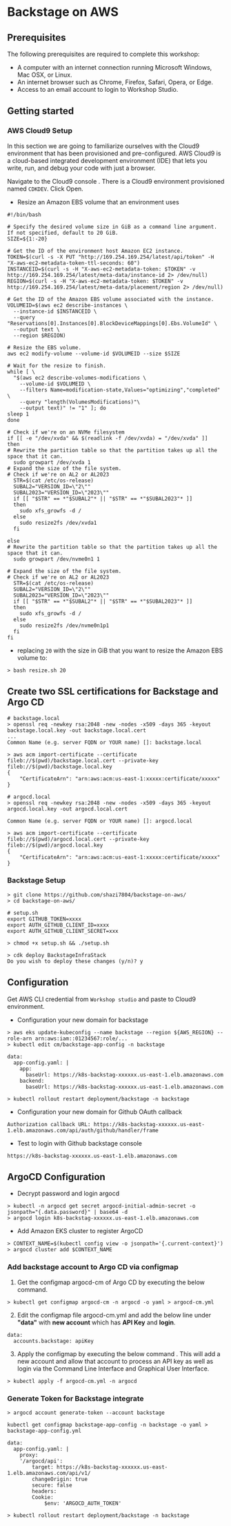 # Backstage on AWS

## Prerequisites

The following prerequisites are required to complete this workshop:

- A computer with an internet connection running Microsoft Windows, Mac OSX, or Linux.
- An internet browser such as Chrome, Firefox, Safari, Opera, or Edge.
- Access to an email account to login to Workshop Studio.

## Getting started 

### AWS Cloud9 Setup

In this section we are going to familiarize ourselves with the Cloud9 environment that has been provisioned and pre-configured. AWS Cloud9 is a cloud-based integrated development environment (IDE) that lets you write, run, and debug your code with just a browser.

Navigate to the Cloud9 console . There is a Cloud9 environment provisioned named `CDKDEV`. Click Open.

- Resize an Amazon EBS volume that an environment uses

```
#!/bin/bash

# Specify the desired volume size in GiB as a command line argument. If not specified, default to 20 GiB.
SIZE=${1:-20}

# Get the ID of the environment host Amazon EC2 instance.
TOKEN=$(curl -s -X PUT "http://169.254.169.254/latest/api/token" -H "X-aws-ec2-metadata-token-ttl-seconds: 60")
INSTANCEID=$(curl -s -H "X-aws-ec2-metadata-token: $TOKEN" -v http://169.254.169.254/latest/meta-data/instance-id 2> /dev/null)
REGION=$(curl -s -H "X-aws-ec2-metadata-token: $TOKEN" -v http://169.254.169.254/latest/meta-data/placement/region 2> /dev/null)

# Get the ID of the Amazon EBS volume associated with the instance.
VOLUMEID=$(aws ec2 describe-instances \
  --instance-id $INSTANCEID \
  --query "Reservations[0].Instances[0].BlockDeviceMappings[0].Ebs.VolumeId" \
  --output text \
  --region $REGION)

# Resize the EBS volume.
aws ec2 modify-volume --volume-id $VOLUMEID --size $SIZE

# Wait for the resize to finish.
while [ \
  "$(aws ec2 describe-volumes-modifications \
    --volume-id $VOLUMEID \
    --filters Name=modification-state,Values="optimizing","completed" \
    --query "length(VolumesModifications)"\
    --output text)" != "1" ]; do
sleep 1
done

# Check if we're on an NVMe filesystem
if [[ -e "/dev/xvda" && $(readlink -f /dev/xvda) = "/dev/xvda" ]]
then
# Rewrite the partition table so that the partition takes up all the space that it can.
  sudo growpart /dev/xvda 1
# Expand the size of the file system.
# Check if we're on AL2 or AL2023
  STR=$(cat /etc/os-release)
  SUBAL2="VERSION_ID=\"2\""
  SUBAL2023="VERSION_ID=\"2023\""
  if [[ "$STR" == *"$SUBAL2"* || "$STR" == *"$SUBAL2023"* ]]
  then
    sudo xfs_growfs -d /
  else
    sudo resize2fs /dev/xvda1
  fi

else
# Rewrite the partition table so that the partition takes up all the space that it can.
  sudo growpart /dev/nvme0n1 1

# Expand the size of the file system.
# Check if we're on AL2 or AL2023
  STR=$(cat /etc/os-release)
  SUBAL2="VERSION_ID=\"2\""
  SUBAL2023="VERSION_ID=\"2023\""
  if [[ "$STR" == *"$SUBAL2"* || "$STR" == *"$SUBAL2023"* ]]
  then
    sudo xfs_growfs -d /
  else
    sudo resize2fs /dev/nvme0n1p1
  fi
fi
```

- replacing `20` with the size in GiB that you want to resize the Amazon EBS volume to:
```
> bash resize.sh 20
```

## Create two SSL certifications for Backstage and Argo CD

```
# backstage.local
> openssl req -newkey rsa:2048 -new -nodes -x509 -days 365 -keyout backstage.local.key -out backstage.local.cert
...
Common Name (e.g. server FQDN or YOUR name) []: backstage.local

> aws acm import-certificate --certificate fileb://$(pwd)/backstage.local.cert --private-key fileb://$(pwd)/backstage.local.key
{
    "CertificateArn": "arn:aws:acm:us-east-1:xxxxx:certificate/xxxxx"
}
```


```
# argocd.local
> openssl req -newkey rsa:2048 -new -nodes -x509 -days 365 -keyout argocd.local.key -out argocd.local.cert

Common Name (e.g. server FQDN or YOUR name) []: argocd.local

> aws acm import-certificate --certificate fileb://$(pwd)/argocd.local.cert --private-key fileb://$(pwd)/argocd.local.key
{
    "CertificateArn": "arn:aws:acm:us-east-1:xxxxx:certificate/xxxxx"
}
```

### Backstage Setup

```
> git clone https://github.com/shazi7804/backstage-on-aws/
> cd backstage-on-aws/
```

```
# setup.sh
export GITHUB_TOKEN=xxxx
export AUTH_GITHUB_CLIENT_ID=xxxx
export AUTH_GITHUB_CLIENT_SECRET=xxx

> chmod +x setup.sh && ./setup.sh
```

```
> cdk deploy BackstageInfraStack
Do you wish to deploy these changes (y/n)? y
```

## Configuration

Get AWS CLI credential from `Workshop studio` and paste to Cloud9 environment.

- Configuration your new domain for backstage
```
> aws eks update-kubeconfig --name backstage --region ${AWS_REGION} --role-arn arn:aws:iam::01234567:role/...
> kubectl edit cm/backstage-app-config -n backstage

data:
  app-config.yaml: |
    app:
      baseUrl: https://k8s-backstag-xxxxxx.us-east-1.elb.amazonaws.com
    backend:
      baseUrl: https://k8s-backstag-xxxxxx.us-east-1.elb.amazonaws.com

> kubectl rollout restart deployment/backstage -n backstage
```

- Configuration your new domain for Github OAuth callback 
```
Authorization callback URL: https://k8s-backstag-xxxxxx.us-east-1.elb.amazonaws.com/api/auth/github/handler/frame
```

- Test to login with Github backstage console

```
https://k8s-backstag-xxxxxx.us-east-1.elb.amazonaws.com
```


## ArgoCD Configuration

- Decrypt password and login argocd

```
> kubectl -n argocd get secret argocd-initial-admin-secret -o jsonpath="{.data.password}" | base64 -d
> argocd login k8s-backstag-xxxxxx.us-east-1.elb.amazonaws.com
```

- Add Amazon EKS cluster to register ArgoCD

```
> CONTEXT_NAME=$(kubectl config view -o jsonpath='{.current-context}')
> argocd cluster add $CONTEXT_NAME
```

### Add backstage account to Argo CD via configmap

1. Get the configmap argocd-cm of Argo CD by executing the below command.

```
> kubectl get configmap argocd-cm -n argocd -o yaml > argocd-cm.yml
```

2. Edit the configmap file argocd-cm.yml and add the below line under **"data"** with **new account** which has **API Key** and **login**.

```
data:
  accounts.backstage: apiKey
```

3. Apply the configmap by executing the below command . This will add a new account and allow that account to process an API key as well as login via the Command Line Interface and Graphical User Interface.

```
> kubectl apply -f argocd-cm.yml -n argocd
```

### Generate Token for Backstage integrate

```
> argocd account generate-token --account backstage
```

```
kubectl get configmap backstage-app-config -n backstage -o yaml > backstage-app-config.yml
```

```
data:
  app-config.yaml: |
    proxy:
    '/argocd/api':
        target: https://k8s-backstag-xxxxxx.us-east-1.elb.amazonaws.com/api/v1/
        changeOrigin: true
        secure: false
        headers:
        Cookie:
            $env: 'ARGOCD_AUTH_TOKEN'
```

```
> kubectl rollout restart deployment/backstage -n backstage
```
